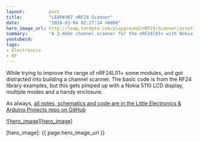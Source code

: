 ```yaml
---
layout:         post
title:          "LEAP#367 nRF24 Scanner"
date:           "2018-01-04 02:27:14 +0800"
hero_image_url: http://leap.tardate.com/playground/nRF24/Scanner/assets/Scanner_build.jpg
summary:        "A 2.4GHz channel scanner for the nRF24l01+ with Nokia 5110 LCD display"
youtubeid:
tags:
- Electronics
- RF
---
```


While trying to improve the range of nRF24L01+ some modules, and got distracted into building a channel scanner.
The basic code is from the RF24 library examples, but this gets pimped up with a Nokia 5110 LCD display, multiple modes
and a handy enclosure.

As always, [all notes, schematics and code are in the Little Electronics & Arduino Projects repo on GitHub][project]

[![hero_image][hero_image]][project]

[leap]: http://leap.tardate.com
[project]: https://github.com/tardate/LittleArduinoProjects/tree/master/playground/nRF24/Scanner
[hero_image]: {{ page.hero_image_url }}
